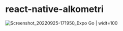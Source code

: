 # react-native-alkometri

![Screenshot_20220925-171950_Expo Go](https://user-images.githubusercontent.com/49938344/192148571-cbe0064d-0a2b-4090-b559-94510d06f136.jpg) | widt=100
